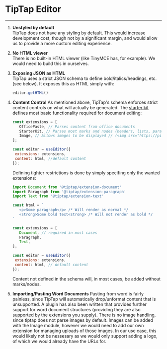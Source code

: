 # TipTap Editor
---

1. **Unstyled by default**  
   TipTap does not have any styling by default. This would increase development cost, though not by a significant margin, and would allow us to provide a more custom editing experience.

2. **No HTML viewer**  
   There is no built-in HTML viewer (like TinyMCE has, for example). We would need to build this in ourselves.

3. **Exposing JSON as HTML**  
   TipTap uses a strict JSON schema to define bold/italics/headings, etc. (see below). It exposes this as HTML simply with:

   ```js
   editor.getHTML()
   ```

4. **Content Control**
   As mentioned above, TipTap's schema enforces strict content controls on what will actually be generated. The [starter kit](https://tiptap.dev/docs/editor/getting-started/configure#default-extensions) defines most basic functionality required for document editing:

   ```js
   const extensions = [
      OfficePaste, // Parses content from office documents
      StarterKit, // Parses most marks and nodes (headers, lists, paragraphs etc)
      Image, // Allows images to be displayed // (<img src="https://picsum.photos/200" alt="placeholder" />) Does not handle uploading.
   ];

   const editor = useEditor({
    extensions: extensions,
    content: html, //default content
   });
   ```

   Defining tighter restrictions is done by simply specifing only the wanted extensions:

   ```js
   import Document from '@tiptap/extension-document'
   import Paragraph from '@tiptap/extension-paragraph'
   import Text from '@tiptap/extension-text'

   const html = `
      <p>Some paragraph</p> /* Will render as normal */
      <strong>Some bold text<strong> /* Will not render as bold */
   `

   const extensions = [
      Document, // required in most cases
      Paragraph,
      Text,
   ];

   const editor = useEditor({
    extensions: extensions,
    content: html, // default content
   });
   ```

   Content not defined in the schema will, in most cases, be added without marks/nodes.

5. **Importing/Pasting Word Documents**
   Pasting from word is fairly painless, since TipTap will automatically drop/unformat content that is unsupported. A plugin has also been written that provides further support for word document structures (providing they are also supported by the extensions you supply). There is no image handling, since tiptap does not parse images by default. Images can be added with the Image module, however we would need to add our own extension for managing uploads of those images. In our use case, this would likely not be nessesary as we would only support adding a logo, of which we would already have the URLs for.
